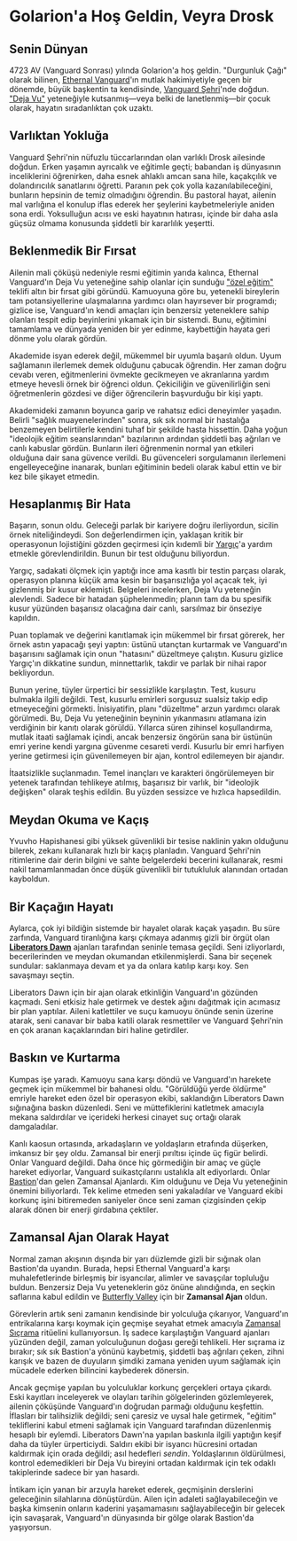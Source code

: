 # Golarion'a Hoş Geldin, Veyra Drosk

## Senin Dünyan

4723 AV (Vanguard Sonrası) yılında Golarion'a hoş geldin. "Durgunluk Çağı" olarak bilinen, [Ethernal Vanguard](../General/Religion.md)'ın mutlak hakimiyetiyle geçen bir dönemde, büyük başkentin ta kendisinde, [Vanguard Şehri](../Location/Inner_Sea/Vanguard_City.md)'nde doğdun. ["Deja Vu"](../Background/DejaVu.md) yeteneğiyle kutsanmış—veya belki de lanetlenmiş—bir çocuk olarak, hayatın sıradanlıktan çok uzaktı.

## Varlıktan Yokluğa

Vanguard Şehri'nin nüfuzlu tüccarlarından olan varlıklı Drosk ailesinde doğdun. Erken yaşamın ayrıcalık ve eğitimle geçti; babandan iş dünyasının inceliklerini öğrenirken, daha esnek ahlaklı amcan sana hile, kaçakçılık ve dolandırıcılık sanatlarını öğretti. Paranın pek çok yolla kazanılabileceğini, bunların hepsinin de temiz olmadığını öğrendin. Bu pastoral hayat, ailenin mal varlığına el konulup iflas ederek her şeylerini kaybetmeleriyle aniden sona erdi. Yoksulluğun acısı ve eski hayatının hatırası, içinde bir daha asla güçsüz olmama konusunda şiddetli bir kararlılık yeşertti.

## Beklenmedik Bir Fırsat

Ailenin mali çöküşü nedeniyle resmi eğitimin yarıda kalınca, Ethernal Vanguard'ın Deja Vu yeteneğine sahip olanlar için sunduğu ["özel eğitim"](../General/Education_System.md) teklifi altın bir fırsat gibi göründü. Kamuoyuna göre bu, yetenekli bireylerin tam potansiyellerine ulaşmalarına yardımcı olan hayırsever bir programdı; gizlice ise, Vanguard'ın kendi amaçları için benzersiz yeteneklere sahip olanları tespit edip beyinlerini yıkamak için bir sistemdi. Bunu, eğitimini tamamlama ve dünyada yeniden bir yer edinme, kaybettiğin hayata geri dönme yolu olarak gördün.

Akademide isyan ederek değil, mükemmel bir uyumla başarılı oldun. Uyum sağlamanın ilerlemek demek olduğunu çabucak öğrendin. Her zaman doğru cevabı veren, eğitmenlerini övmekte gecikmeyen ve akranlarına yardım etmeye hevesli örnek bir öğrenci oldun. Çekiciliğin ve güvenilirliğin seni öğretmenlerin gözdesi ve diğer öğrencilerin başvurduğu bir kişi yaptı.

Akademideki zamanın boyunca garip ve rahatsız edici deneyimler yaşadın. Belirli "sağlık muayenelerinden" sonra, sık sık normal bir hastalığa benzemeyen belirtilerle kendini tuhaf bir şekilde hasta hissettin. Daha yoğun "ideolojik eğitim seanslarından" bazılarının ardından şiddetli baş ağrıları ve canlı kabuslar gördün. Bunların ileri öğrenmenin normal yan etkileri olduğuna dair sana güvence verildi. Bu güvenceleri sorgulamanın ilerlemeni engelleyeceğine inanarak, bunları eğitiminin bedeli olarak kabul ettin ve bir kez bile şikayet etmedin.

## Hesaplanmış Bir Hata

Başarın, sonun oldu. Geleceği parlak bir kariyere doğru ilerliyordun, sicilin örnek niteliğindeydi. Son değerlendirmen için, yaklaşan kritik bir operasyonun lojistiğini gözden geçirmesi için kıdemli bir [Yargıç](../General/Judical_System.md)'a yardım etmekle görevlendirildin. Bunun bir test olduğunu biliyordun.

Yargıç, sadakati ölçmek için yaptığı ince ama kasıtlı bir testin parçası olarak, operasyon planına küçük ama kesin bir başarısızlığa yol açacak tek, iyi gizlenmiş bir kusur eklemişti. Belgeleri incelerken, Deja Vu yeteneğin alevlendi. Sadece bir hatadan şüphelenmedin; planın tam da bu spesifik kusur yüzünden başarısız olacağına dair canlı, sarsılmaz bir önseziye kapıldın.

Puan toplamak ve değerini kanıtlamak için mükemmel bir fırsat görerek, her örnek astın yapacağı şeyi yaptın: üstünü utançtan kurtarmak ve Vanguard'ın başarısını sağlamak için onun "hatasını" düzeltmeye çalıştın. Kusuru gizlice Yargıç'ın dikkatine sundun, minnettarlık, takdir ve parlak bir nihai rapor bekliyordun.

Bunun yerine, tüyler ürpertici bir sessizlikle karşılaştın. Test, kusuru bulmakla ilgili değildi. Test, kusurlu emirleri sorgusuz sualsiz takip edip etmeyeceğini görmekti. İnisiyatifin, planı "düzeltme" arzun yardımcı olarak görülmedi. Bu, Deja Vu yeteneğinin beyninin yıkanmasını atlamana izin verdiğinin bir kanıtı olarak görüldü. Yıllarca süren zihinsel koşullandırma, mutlak itaati sağlamak içindi, ancak benzersiz öngörün sana bir üstünün emri yerine kendi yargına güvenme cesareti verdi. Kusurlu bir emri harfiyen yerine getirmesi için güvenilemeyen bir ajan, kontrol edilemeyen bir ajandır.

İtaatsizlikle suçlanmadın. Temel inançları ve karakteri öngörülemeyen bir yetenek tarafından tehlikeye atılmış, başarısız bir varlık, bir "ideolojik değişken" olarak teşhis edildin. Bu yüzden sessizce ve hızlıca hapsedildin.

## Meydan Okuma ve Kaçış

Yvuvho Hapishanesi gibi yüksek güvenlikli bir tesise naklinin yakın olduğunu bilerek, zekanı kullanarak hızlı bir kaçış planladın. Vanguard Şehri'nin ritimlerine dair derin bilgini ve sahte belgelerdeki becerini kullanarak, resmi nakil tamamlanmadan önce düşük güvenlikli bir tutukluluk alanından ortadan kayboldun.

## Bir Kaçağın Hayatı

Aylarca, çok iyi bildiğin sistemde bir hayalet olarak kaçak yaşadın. Bu süre zarfında, Vanguard tiranlığına karşı çıkmaya adanmış gizli bir örgüt olan [**Liberators Dawn**](../Organisation/Liberators_Dawn/Info.md) ajanları tarafından seninle temasa geçildi. Seni izliyorlardı, becerilerinden ve meydan okumandan etkilenmişlerdi. Sana bir seçenek sundular: saklanmaya devam et ya da onlara katılıp karşı koy. Sen savaşmayı seçtin.

Liberators Dawn için bir ajan olarak etkinliğin Vanguard'ın gözünden kaçmadı. Seni etkisiz hale getirmek ve destek ağını dağıtmak için acımasız bir plan yaptılar. Aileni katlettiler ve suçu kamuoyu önünde senin üzerine atarak, seni canavar bir baba katili olarak resmettiler ve Vanguard Şehri'nin en çok aranan kaçaklarından biri haline getirdiler.

## Baskın ve Kurtarma

Kumpas işe yaradı. Kamuoyu sana karşı döndü ve Vanguard'ın harekete geçmek için mükemmel bir bahanesi oldu. "Görüldüğü yerde öldürme" emriyle hareket eden özel bir operasyon ekibi, saklandığın Liberators Dawn sığınağına baskın düzenledi. Seni ve müttefiklerini katletmek amacıyla mekana saldırdılar ve içerideki herkesi cinayet suç ortağı olarak damgaladılar.

Kanlı kaosun ortasında, arkadaşların ve yoldaşların etrafında düşerken, imkansız bir şey oldu. Zamansal bir enerji pırıltısı içinde üç figür belirdi. Onlar Vanguard değildi. Daha önce hiç görmediğin bir amaç ve güçle hareket ediyorlar, Vanguard suikastçılarını ustalıkla alt ediyorlardı. Onlar [Bastion](../Organisation/Butterfly_Valley/Bastion_Governance.md)'dan gelen Zamansal Ajanlardı. Kim olduğunu ve Deja Vu yeteneğinin önemini biliyorlardı. Tek kelime etmeden seni yakaladılar ve Vanguard ekibi korkunç işini bitiremeden saniyeler önce seni zaman çizgisinden çekip alarak dönen bir enerji girdabına çektiler.

## Zamansal Ajan Olarak Hayat

Normal zaman akışının dışında bir yarı düzlemde gizli bir sığınak olan Bastion'da uyandın. Burada, hepsi Ethernal Vanguard'a karşı muhalefetlerinde birleşmiş bir isyancılar, alimler ve savaşçılar topluluğu buldun. Benzersiz Deja Vu yeteneklerin göz önüne alındığında, en seçkin saflarına kabul edildin ve [Butterfly Valley](../Organisation/Butterfly_Valley/Info.md) için bir **Zamansal Ajan** oldun.

Görevlerin artık seni zamanın kendisinde bir yolculuğa çıkarıyor, Vanguard'ın entrikalarına karşı koymak için geçmişe seyahat etmek amacıyla [Zamansal Sıçrama](../Ritual/Temporal_Jump.md) ritüelini kullanıyorsun. İş sadece karşılaştığın Vanguard ajanları yüzünden değil, zaman yolculuğunun doğası gereği tehlikeli. Her sıçrama iz bırakır; sık sık Bastion'a yönünü kaybetmiş, şiddetli baş ağrıları çeken, zihni karışık ve bazen de duyuların şimdiki zamana yeniden uyum sağlamak için mücadele ederken bilincini kaybederek dönersin.

Ancak geçmişe yapılan bu yolculuklar korkunç gerçekleri ortaya çıkardı. Eski kayıtları inceleyerek ve olayları tarihin gölgelerinden gözlemleyerek, ailenin çöküşünde Vanguard'ın doğrudan parmağı olduğunu keşfettin. İflasları bir talihsizlik değildi; seni çaresiz ve uysal hale getirmek, "eğitim" tekliflerini kabul etmeni sağlamak için Vanguard tarafından düzenlenmiş hesaplı bir eylemdi. Liberators Dawn'na yapılan baskınla ilgili yaptığın keşif daha da tüyler ürperticiydi. Saldırı ekibi bir isyancı hücresini ortadan kaldırmak için orada değildi; asıl hedefleri *sendin*. Yoldaşlarının öldürülmesi, kontrol edemedikleri bir Deja Vu bireyini ortadan kaldırmak için tek odaklı takiplerinde sadece bir yan hasardı.

İntikam için yanan bir arzuyla hareket ederek, geçmişinin derslerini geleceğinin silahlarına dönüştürdün. Ailen için adaleti sağlayabileceğin ve başka kimsenin onların kaderini yaşamamasını sağlayabileceğin bir gelecek için savaşarak, Vanguard'ın dünyasında bir gölge olarak Bastion'da yaşıyorsun.
